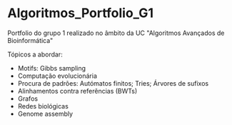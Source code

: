 # Algoritmos_Portfolio_G1
Portfolio do grupo 1 realizado no âmbito da UC "Algoritmos Avançados de Bioinformática"

Tópicos a abordar:
  - Motifs: Gibbs sampling
  - Computação evolucionária
  - Procura de padrões: Autómatos finitos; Tries; Árvores de sufixos
  - Alinhamentos contra referências (BWTs)
  - Grafos
  - Redes biológicas
  - Genome assembly
